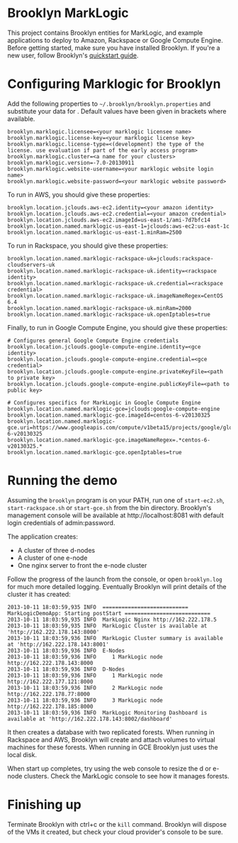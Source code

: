 Brooklyn MarkLogic
==================

This project contains Brooklyn entities for MarkLogic, and example applications to deploy to Amazon, Rackspace or Google Compute Engine. Before getting started, make sure you have installed Brooklyn. If you're a new user, follow Brooklyn's [quickstart guide](http://brooklyncentral.github.io/use/guide/quickstart/index.html).


Configuring Marklogic for Brooklyn
==================================

Add the following properties to `~/.brooklyn/brooklyn.properties` and substitute your data for <wrapped values>. Default values have been given in brackets where available.

```
brooklyn.marklogic.licensee=<your marklogic licensee name>
brooklyn.marklogic.license-key=<your marklogic license key>
brooklyn.marklogic.license-type=<(development) the type of the license. use evaluation if part of the early access program>
brooklyn.marklogic.cluster=<a name for your clusters>
brooklyn.marklogic.version=-7.0-20130911
brooklyn.marklogic.website-username=<your marklogic website login name>
brooklyn.marklogic.website-password=<your marklogic website password>
```

To run in AWS, you should give these properties:
```
brooklyn.location.jclouds.aws-ec2.identity=<your amazon identity>
brooklyn.location.jclouds.aws-ec2.credential=<your amazon credential>
brooklyn.location.jclouds.aws-ec2.imageId=us-east-1/ami-7d7bfc14
brooklyn.location.named.marklogic-us-east-1=jclouds:aws-ec2:us-east-1c
brooklyn.location.named.marklogic-us-east-1.minRam=2500
```

To run in Rackspace, you should give these properties:
```
brooklyn.location.named.marklogic-rackspace-uk=jclouds:rackspace-cloudservers-uk
brooklyn.location.named.marklogic-rackspace-uk.identity=<rackspace identity>
brooklyn.location.named.marklogic-rackspace-uk.credential=<rackspace credential>
brooklyn.location.named.marklogic-rackspace-uk.imageNameRegex=CentOS 6.4
brooklyn.location.named.marklogic-rackspace-uk.minRam=2000
brooklyn.location.named.marklogic-rackspace-uk.openIptables=true
```

Finally, to run in Google Compute Engine, you should give these properties:
```
# Configures general Google Compute Engine credentials
brooklyn.location.jclouds.google-compute-engine.identity=<gce identity>
brooklyn.location.jclouds.google-compute-engine.credential=<gce credential>
brooklyn.location.jclouds.google-compute-engine.privateKeyFile=<path to private key>
brooklyn.location.jclouds.google-compute-engine.publicKeyFile=<path to public key>

# Configures specifics for MarkLogic in Google Compute Engine
brooklyn.location.named.marklogic-gce=jclouds:google-compute-engine
brooklyn.location.named.marklogic-gce.imageId=centos-6-v20130325
brooklyn.location.named.marklogic-gce.uri=https://www.googleapis.com/compute/v1beta15/projects/google/global/images/centos-6-v20130325
brooklyn.location.named.marklogic-gce.imageNameRegex=.*centos-6-v20130325.*
brooklyn.location.named.marklogic-gce.openIptables=true
```

Running the demo
================

Assuming the `brooklyn` program is on your PATH, run one of `start-ec2.sh`, `start-rackspace.sh` or `start-gce.sh` from the bin directory. Brooklyn's management console will be available at http://localhost:8081 with default login credentials of admin:password. 

The application creates:
* A cluster of three d-nodes
* A cluster of one e-node
* One nginx server to front the e-node cluster

Follow the progress of the launch from the console, or open `brooklyn.log` for much more detailed logging.  Eventually Brooklyn will print details of the cluster it has created:

```
2013-10-11 18:03:59,935 INFO  =========================== MarkLogicDemoApp: Starting postStart =========================== 
2013-10-11 18:03:59,935 INFO  MarkLogic Nginx http://162.222.178.5
2013-10-11 18:03:59,935 INFO  MarkLogic Cluster is available at 'http://162.222.178.143:8000'
2013-10-11 18:03:59,936 INFO  MarkLogic Cluster summary is available at 'http://162.222.178.143:8001'
2013-10-11 18:03:59,936 INFO  E-Nodes
2013-10-11 18:03:59,936 INFO     1 MarkLogic node http://162.222.178.143:8000
2013-10-11 18:03:59,936 INFO  D-Nodes
2013-10-11 18:03:59,936 INFO     1 MarkLogic node http://162.222.177.121:8000
2013-10-11 18:03:59,936 INFO     2 MarkLogic node http://162.222.178.77:8000
2013-10-11 18:03:59,936 INFO     3 MarkLogic node http://162.222.178.185:8000
2013-10-11 18:03:59,936 INFO  MarkLogic Monitoring Dashboard is available at 'http://162.222.178.143:8002/dashboard'
```
It then creates a database with two replicated forests. When running in Rackspace and AWS, Brooklyn will create and attach volumes to virtual machines for these forests. When running in GCE Brooklyn just uses the local disk.

When start up completes, try using the web console to resize the d or e-node clusters. Check the MarkLogic console to see how it manages forests.


Finishing up
============

Terminate Brooklyn with ctrl+c or the `kill` command. Brooklyn will dispose of the VMs it created, but check your cloud provider's console to be sure.
